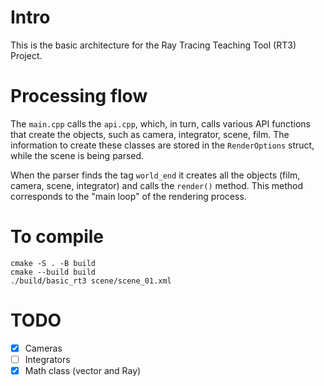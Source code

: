 # Intro

This is the basic architecture for the Ray Tracing Teaching Tool (RT3) Project.

# Processing flow

The `main.cpp` calls the `api.cpp`, which, in turn, calls various API functions that create the objects, such as camera, integrator, scene, film.
The information to create these classes are stored in the `RenderOptions` struct, while the scene is being parsed.

When the parser finds the tag `world_end` it creates all the objects (film, camera, scene, integrator) and calls the `render()` method.
This method corresponds to the "main loop" of the rendering process.

# To compile

```
cmake -S . -B build
cmake --build build
./build/basic_rt3 scene/scene_01.xml
```

# TODO

- [X] Cameras
- [ ] Integrators
- [X] Math class (vector and Ray)
